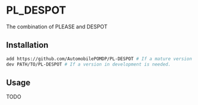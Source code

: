 # PL_DESPOT
The combination of PLEASE and DESPOT

## Installation
```bash
add https://github.com/AutomobilePOMDP/PL-DESPOT # If a mature version is needed
dev PATH/TO/PL-DESPOT # If a version in development is needed.
```

## Usage

TODO